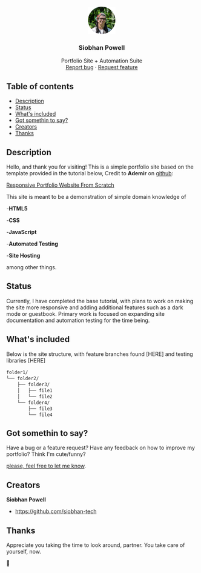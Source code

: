 <p align="center">
  <a href="https://siobhan.zip/">
    <img src="/assets/profile-pic.png" alt="Logo" width=72 height=72>
  </a>

  <h3 align="center">Siobhan Powell</h3>

  <p align="center">
    Portfolio Site + Automation Suite
    <br>
    <a href="https://github.com/siobhan-tech/resume-project-main/issues/new">Report bug</a>
    ·
    <a href="mailto:mail@siobhan.zip">Request feature</a>
  </p>
</p>


## Table of contents

- [Description](#description)
- [Status](#status)
- [What's included](#whats-included)
- [Got somethin to say?](#got-somethin-to-say)
- [Creators](#creators)
- [Thanks](#thanks)



## Description

Hello, and thank you for visiting! This is a simple portfolio site based on the template provided in the tutorial below, Credit to **Ademir** on [github](<https://github.com/Ade-mir>):

[Responsive Portfolio Website From Scratch](https://www.youtube.com/watch?v=ldwlOzRvYOU)

This site is meant to be a demonstration of simple domain knowledge of

-**HTML5**

-**CSS**

-**JavaScript**

-**Automated Testing**

-**Site Hosting**

among other things.

## Status

Currently, I have completed the base tutorial, with plans to work on making the site more responsive and adding additional features such as a dark mode or guestbook. Primary work is focused on expanding site documentation and automation testing for the time being.

## What's included

Below is the site structure, with feature branches found [HERE] and testing libraries [HERE]

```text
folder1/
└── folder2/
    ├── folder3/
    │   ├── file1
    │   └── file2
    └── folder4/
        ├── file3
        └── file4
```

## Got somethin to say?

Have a bug or a feature request? Have any feedback on how to improve my portfolio? Think I'm cute/funny?

[please, feel free to let me know](mailto:mail@siobhan.zip).

## Creators

**Siobhan Powell**

- <https://github.com/siobhan-tech>

## Thanks

Appreciate you taking the time to look around, partner. You take care of yourself, now.

:metal:
